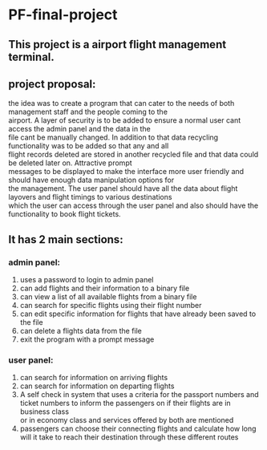 # PF-final-project
## This project is a airport flight management terminal. 

## project proposal:
<p>the idea was to create a program that can cater to the needs of both management staff and the people coming to the<br>
   airport. A layer of security is to be added to ensure a normal user cant access the admin panel and the data in the<br>
   file cant be manually changed. In addition to that data recycling functionality was to be added so that any and all<br>
   flight records deleted are stored in another recycled file and that data could be deleted later on. Attractive prompt<br>
   messages to be displayed to make the interface more user friendly and should have enough data manipulation options for<br>
   the management. The user panel should have all the data about flight layovers and flight timings to various destinations<br>
   which the user can access through the user panel and also should have the functionality to book flight tickets.
</p>

## It has 2 main sections:

### admin panel:
1. uses a password to login to admin panel
2. can add flights and their information to a binary file
3. can view a list of all available flights from a binary file
4. can search for specific flights using their flight number
5. can edit specific information for flights that have already been saved to the file
6. can delete a flights data from the file
7. exit the program with a prompt message

### user panel:
1. can search for information on arriving flights
2. can search for information on departing flights
3. A self check in system that uses a criteria for the passport numbers and ticket numbers to inform the passengers on if their flights are in business class <br> or in economy class and services offered by both are mentioned
4. passengers can choose their connecting flights and calculate how long will it take to reach their destination through these different routes 
   
